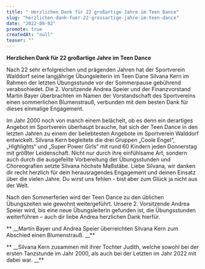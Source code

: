```yaml
---
title: " Herzlichen Dank für 22 großartige Jahre im Teen Dance"
slug: "herzlichen-dank-fuer-22-grossartige-jahre-im-teen-dance"
date: "2022-08-02"
promote: true
createdAt: "null"
teaser: ""
---
```

**Herzlichen Dank für 22 großartige Jahre im Teen Dance**


Nach 22 sehr erfolgreichen und prägenden Jahren hat der Sportverein Walddorf seine langjährige Übungsleiterin im Teen Dane Silvana Kern im Rahmen der letzten Übungsstunde vor der Sommerpause gebührend verabschiedet. Die 2. Vorsitzende Andrea Speier und der Finanzvorstand Martin Bayer überbrachten im Namen der Vorstandschaft des Sportvereins einen sommerlichen Blumenstrauß, verbunden mit dem besten Dank für dieses einmalige Engagement.

Im Jahr 2000 noch von manch einem belächelt, ob es denn ein derartiges Angebot im Sportverein überhaupt brauche, hat sich der Teen Dance in den letzten Jahren zu einem der beliebtesten Angebote im Sportverein Walddorf entwickelt. Silvana Kern begleitete die drei Gruppen „Coole Engel“, „Highlights“ und „Super Power Girls“ mit rund 60 Kindern jeden Donnerstag mit größter Leidenschaft. Nicht nur durch ihre einfühlsame Art, sondern auch durch die ausgefeilte Vorbereitung der Übungsstunden und Choreografien setzte Silvana höchste Maßstäbe. Liebe Silvana, wir danken dir recht herzlich für dein herausragendes Engagement und deinen Einsatz über die vielen Jahre. Du wirst uns fehlen - bist aber zum Glück ja nicht aus der Welt.


Nach den Sommerferien wird der Teen Dance zu den üblichen Übungszeiten wie gewohnt weitergeführt. Unsere 2. Vorsitzende Andrea Speier wird, bis eine neue Übungsleiterin gefunden ist, die Übungsstunden weiterführen – auch dir liebe Andrea herzlichen Dank hierfür.



** __Martin Bayer und Andrea Speier überreichten Silvana Kern zum Abschied einen Blumenstrauß. __**



** __Silvana Kern zusammen mit ihrer Tochter Judith, welche sowohl bei der ersten Tanzstunde im Jahr 2000, als auch bei der Letzten im Jahr 2022 mit dabei war. __**
